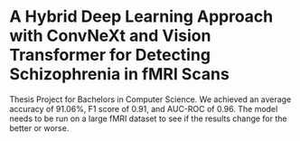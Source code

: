 # A Hybrid Deep Learning Approach with ConvNeXt and Vision Transformer for Detecting Schizophrenia in fMRI Scans
Thesis Project for Bachelors in Computer Science.
We achieved an average accuracy of 91.06%, F1 score of 0.91, and AUC-ROC of 0.96.
The model needs to be run on a large fMRI dataset to see if the results change for the better or worse.
